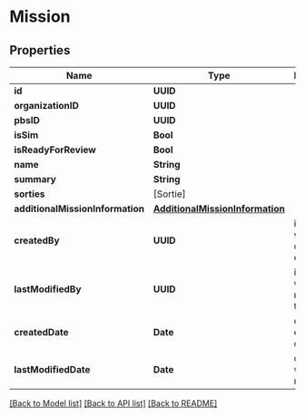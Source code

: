 # Mission

## Properties
Name | Type | Description | Notes
------------ | ------------- | ------------- | -------------
**id** | **UUID** |  | [optional] 
**organizationID** | **UUID** |  | [optional] 
**pbsID** | **UUID** |  | [optional] 
**isSim** | **Bool** |  | [optional] 
**isReadyForReview** | **Bool** |  | [optional] 
**name** | **String** |  | [optional] 
**summary** | **String** |  | [optional] 
**sorties** | [Sortie] |  | [optional] 
**additionalMissionInformation** | [**AdditionalMissionInformation**](AdditionalMissionInformation.md) |  | [optional] 
**createdBy** | **UUID** | id of user who created the entry | [optional] 
**lastModifiedBy** | **UUID** | id of user who last modified the entry | [optional] 
**createdDate** | **Date** | date of entry creation | [optional] 
**lastModifiedDate** | **Date** | date entry was last modified | [optional] 

[[Back to Model list]](../README.md#documentation-for-models) [[Back to API list]](../README.md#documentation-for-api-endpoints) [[Back to README]](../README.md)


